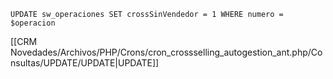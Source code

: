 `UPDATE sw_operaciones SET crossSinVendedor = 1 WHERE numero = $operacion`

[[CRM Novedades/Archivos/PHP/Crons/cron_crossselling_autogestion_ant.php/Consultas/UPDATE/UPDATE|UPDATE]]